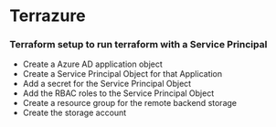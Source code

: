 # Terrazure

### Terraform setup to run terraform with a Service Principal
- Create a Azure AD application object
- Create a Service Principal Object for that Application
- Add a secret for the Service Principal Object
- Add the RBAC roles to the Service Principal Object
- Create a resource group for the remote backend storage
- Create the storage account
